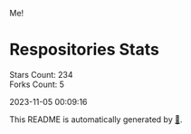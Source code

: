 Me!

# Respositories Stats
Stars Count: 234  
Forks Count: 5

2023-11-05 00:09:16  

This README is automatically generated by [🐰](https://github.com/rnitta/rnitta).
